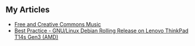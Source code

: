 ## My Articles

- [Free and Creative Commons Music](../../../free-and-creative-commons-music/tree/main/index.md)
- [Best Practice - GNU/Linux Debian Rolling Release on Lenovo ThinkPad T14s Gen3 (AMD)](../../../001-best-practice---linux-debian-on-lenovo-thinkpad-t14s-amd-gen3/tree/main/)
